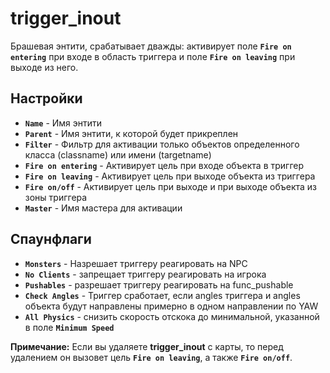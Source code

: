 ﻿# trigger_inout

Брашевая энтити, срабатывает дважды: активирует поле **`Fire on entering`** при входе в область триггера и поле **`Fire on leaving`** при выходе из него.

## Настройки

- **`Name`** - Имя энтити
- **`Parent`** - Имя энтити, к которой будет прикреплен
- **`Filter`** - Фильтр для активации только объектов определенного класса (classname) или имени (targetname)
- **`Fire on entering`** - Активирует цель при входе объекта в триггер
- **`Fire on leaving`** - Активирует цель при выходе объекта из триггера
- **`Fire on/off`** - Активирует цель при выходе и при выходе объекта из зоны триггера
- **`Master`** - Имя мастера для активации

## Спаунфлаги

- **`Monsters`** - Hазрешает триггеру реагировать на NPC
- **`No Clients`** - запрещает триггеру реагировать на игрока
- **`Pushables`** - разрешает триггеру реагировать на func_pushable
- **`Check Angles`** - Триггер сработает, если angles триггера и angles объекта будут направлены примерно в одном направлении по YAW
- **`All Physics`** - снизить скорость отскока до минимальной, указанной в поле **`Minimum Speed`**

**Примечание:** Если вы удаляете **trigger_inout** с карты, то перед удалением он вызовет цель **`Fire on leaving`**, а также **`Fire on/off`**.
